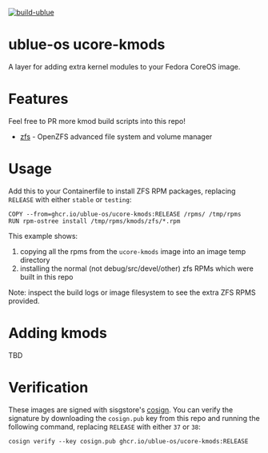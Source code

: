 [![build-ublue](https://github.com/ublue-os/ucore-kmods/actions/workflows/build.yml/badge.svg)](https://github.com/ublue-os/ucore-kmods/actions/workflows/build.yml)

# ublue-os ucore-kmods

A layer for adding extra kernel modules to your Fedora CoreOS image.

# Features

Feel free to PR more kmod build scripts into this repo!

- [zfs](https://github.com/openzfs/zfs) - OpenZFS advanced file system and volume manager


# Usage

Add this to your Containerfile to install ZFS RPM packages, replacing `RELEASE` with either `stable` or `testing`:

    COPY --from=ghcr.io/ublue-os/ucore-kmods:RELEASE /rpms/ /tmp/rpms
    RUN rpm-ostree install /tmp/rpms/kmods/zfs/*.rpm

This example shows:
1. copying all the rpms from the `ucore-kmods` image into an image temp directory
2. installing the normal (not debug/src/devel/other) zfs RPMs which were built in this repo

Note: inspect the build logs or image filesystem to see the extra ZFS RPMS provided.


# Adding kmods

TBD

# Verification

These images are signed with sisgstore's [cosign](https://docs.sigstore.dev/cosign/overview/). You can verify the signature by downloading the `cosign.pub` key from this repo and running the following command, replacing `RELEASE` with either `37` or `38`:

    cosign verify --key cosign.pub ghcr.io/ublue-os/ucore-kmods:RELEASE

